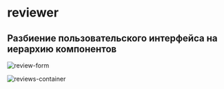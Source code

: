 # reviewer

## Разбиение пользовательского интерфейса на иерархию компонентов

![review-form](https://github.com/Romancikh/reviewer/blob/main/images/review-form.png?raw=true)

![reviews-container](https://github.com/Romancikh/reviewer/blob/main/images/reviews-container.png)
